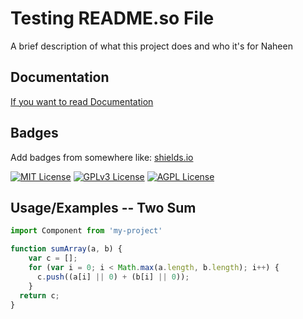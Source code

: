 
# Testing README.so File

A brief description of what this project does and who it's for Naheen


## Documentation

[If you want to read Documentation](https://linktodocumentation)

  
## Badges

Add badges from somewhere like: [shields.io](https://shields.io/)

[![MIT License](https://source.unsplash.com/400x200/?nature,water)](https://github.com/tterb/atomic-design-ui/blob/master/LICENSEs)
[![GPLv3 License](https://source.unsplash.com/400x200/?code,computer)](https://opensource.org/licenses/)
[![AGPL License](https://source.unsplash.com/400x200/?water,green)](http://www.gnu.org/licenses/agpl-3.0)

  
## Usage/Examples -- Two Sum

```javascript
import Component from 'my-project'

function sumArray(a, b) {
    var c = [];
    for (var i = 0; i < Math.max(a.length, b.length); i++) {
      c.push((a[i] || 0) + (b[i] || 0));
    }
  return c;
}
```

